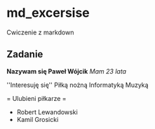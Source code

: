 # md_excersise
Cwiczenie z markdown

## Zadanie
**Nazywam się Paweł Wójcik**
*Mam 23 lata*


''Interesuję się''
Piłką nożną
 Informatyką
 Muzyką


= Ulubieni piłkarze =
* Robert Lewandowski
* Kamil Grosicki
